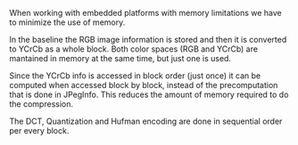 When working with embedded platforms with memory limitations we have to minimize 
the use of memory.

In the baseline the RGB image information is stored and then it is converted to 
YCrCb as a whole block. Both color spaces (RGB and YCrCb) are mantained in 
memory at the same time, but just one is used.

Since the YCrCb info is accessed in block order (just once) it can be computed 
when accessed block by block, instead of the precomputation that is done in 
JPegInfo. This reduces the amount of memory required to do the compression.

The DCT, Quantization and Hufman encoding are done in sequential order per 
every block.